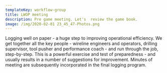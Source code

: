 ```yaml
---
templateKey: workflow-group
title: LWOP meeting
description: Pre game meeting. Let's  review the game book.
image: /img/2020-02-01 23_45_47-Photos.png
---
```

Logging well on paper - a huge step to improving operational efficiency. We get together all the key people - wireline engineers and operators, drilling supervisor, tool pusher and performance coach - and run through the job, step-by-step. This is a powerful exercise and test of preparedness - and usually results in a number of suggestions for improvement. Minutes of meeting are subsequently incorporated in the final logging program.
